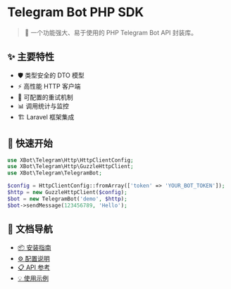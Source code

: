 # Telegram Bot PHP SDK

> 🤖 一个功能强大、易于使用的 PHP Telegram Bot API 封装库。

## ✨ 主要特性

- 🛡️ 类型安全的 DTO 模型
- ⚡ 高性能 HTTP 客户端
- 🔄 可配置的重试机制
- 📊 调用统计与监控
- 🏗️ Laravel 框架集成

## 🚀 快速开始

```php
use XBot\Telegram\Http\HttpClientConfig;
use XBot\Telegram\Http\GuzzleHttpClient;
use XBot\Telegram\TelegramBot;

$config = HttpClientConfig::fromArray(['token' => 'YOUR_BOT_TOKEN']);
$http = new GuzzleHttpClient($config);
$bot = new TelegramBot('demo', $http);
$bot->sendMessage(123456789, 'Hello');
```

## 📖 文档导航

- [📦 安装指南](guide/installation.md)
- [⚙️ 配置说明](guide/configuration.md)
- [📋 API 参考](api/)
- [💡 使用示例](examples/basic-usage.md)
